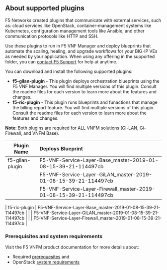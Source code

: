 ## About supported plugins
F5 Networks created plugins that communicate with external services, such as: cloud services like OpenStack, container-management systems like Kubernetes, configuration management tools like Ansible, and other communication protocols like HTTP and SSH.

Use these plugins to run in F5 VNF Manager and deploy blueprints that automate the scaling, healing, 
and upgrade workflows for your BIG-IP VEs as needed by your application. When using any offering in the supported folder, 
you can [contact F5 Support](https://www.f5.com/company/contact/regional-offices#product-support) for help at anytime.

You can download and install the following supported plugins:
- **f5-gilan-plugin** - This plugin deploys orchestration blueprints using the F5 VNF Manager. You will find multiple versions of this plugin. Consult the readme files for each version to learn more about the features and changes.
- **f5-ric-plugin** - This plugin runs blueprints and funactions that manage the billing report feature. You will find multiple versions of this plugin. Consult the readme files for each version to learn more about the features and changes.
  
**Note**: Both plugins are required for ALL VNFM solutions (Gi-LAN, Gi-Firewall, and VNFM Base).

| Plugin Name                   | Deploys Blueprint                                                 |                   
| ------------------------------| :-----------------------------------------------------------------|
| f5-gilan-plugin               | F5-VNF-Service-Layer-Base_master-2019-01-08-15-39-21-114497cb     |                         |                               |                                                                   | 
|                               | F5-VNF-Service-Layer-GiLAN_master-2019-01-08-15-39-21-114497cb    | 
|                               | F5-VNF-Service-Layer-Firewall_master-2019-01-08-15-39-21-114497cb |
                                                                                                 
| f5-ric-plugin                 | F5-VNF-Service-Layer-Base_master-2019-01-08-15-39-21-114497cb     |
|                               | F5-VNF-Service-Layer-GiLAN_master-2019-01-08-15-39-21-114497cb    |
|                               | F5-VNF-Service-Layer-Firewall_master-2019-01-08-15-39-21-114497cb |
                          


### Prerequisites and system requirements
Visit the F5 VNFM product documentation for more details about:
- Required [prerequesites](https://clouddocs.f5.com/cloud/nfv/latest/setup.html#prerequisites) and 
- OpenStack [system requirements](https://clouddocs.f5.com/cloud/nfv/latest/setup.html#private-cloud-environment-setup)
